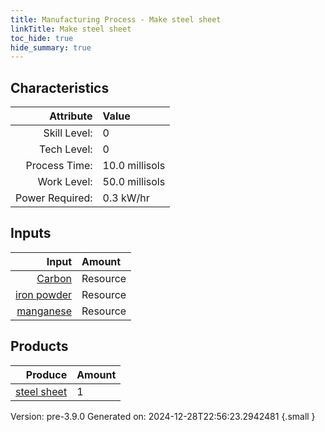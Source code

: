 ```yaml
---
title: Manufacturing Process - Make steel sheet
linkTitle: Make steel sheet
toc_hide: true
hide_summary: true
---
```



## Characteristics

| Attribute      | Value |
|--------:|:------|
|Skill Level:|0|
|Tech Level:|0|
|Process Time:|10.0 millisols|
|Work Level:|50.0 millisols|
|Power Required:|0.3 kW/hr|

## Inputs

| Input      | Amount |
|--------:|:------|
|[Carbon](/docs/definitions/resource/carbon)|Resource|0.1 kg|
|[iron powder](/docs/definitions/resource/iron-powder)|Resource|7.7 kg|
|[manganese](/docs/definitions/resource/manganese)|Resource|0.1 kg|

## Products


| Produce      | Amount |
|--------:|:------|
|[steel sheet](/docs/definitions/part/steel-sheet)|1|


Version: pre-3.9.0 Generated on: 2024-12-28T22:56:23.2942481
{.small }

